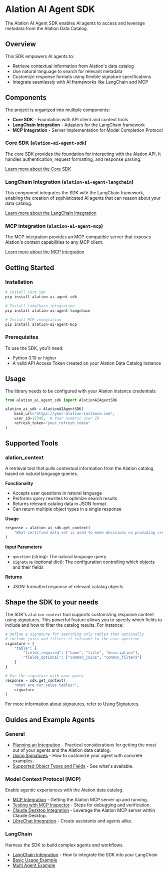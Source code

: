 # Alation AI Agent SDK

The Alation AI Agent SDK enables AI agents to access and leverage metadata from the Alation Data Catalog.

## Overview

This SDK empowers AI agents to:

- Retrieve contextual information from Alation's data catalog
- Use natural language to search for relevant metadata
- Customize response formats using flexible signature specifications
- Integrate seamlessly with AI frameworks like LangChain and MCP

## Components

The project is organized into multiple components:

- **Core SDK** - Foundation with API client and context tools
- **LangChain Integration** - Adapters for the LangChain framework
- **MCP Integration** - Server implementation for Model Completion Protocol

### Core SDK (`alation-ai-agent-sdk`)

The core SDK provides the foundation for interacting with the Alation API. It handles authentication, request formatting, and response parsing.

[Learn more about the Core SDK](./python/core-sdk/README.md)

### LangChain Integration (`alation-ai-agent-langchain`)

This component integrates the SDK with the LangChain framework, enabling the creation of sophisticated AI agents that can reason about your data catalog.

[Learn more about the LangChain Integration](./python/dist-langchain/README.md)

### MCP Integration (`alation-ai-agent-mcp`)

The MCP integration provides an MCP-compatible server that exposes Alation's context capabilities to any MCP client.

[Learn more about the MCP Integration](./python/dist-mcp/README.md)

## Getting Started

### Installation

```bash
# Install core SDK
pip install alation-ai-agent-sdk

# Install LangChain integration
pip install alation-ai-agent-langchain

# Install MCP integration
pip install alation-ai-agent-mcp
```

### Prerequisites

To use the SDK, you'll need:

- Python 3.10 or higher
- A valid API Access Token created on your Alation Data Catalog instance

## Usage

The library needs to be configured with your Alation instance credentials:

```python
from alation_ai_agent_sdk import AlationAIAgentSDK

alation_ai_sdk = AlationAIAgentSDK(
    base_url="https://your-alation-instance.com",
    user_id=12345,  # Your numeric user ID
    refresh_token="your_refresh_token"
)
```

## Supported Tools

### alation_context

A retrieval tool that pulls contextual information from the Alation catalog based on natural language queries.

**Functionality**
- Accepts user questions in natural language
- Performs query rewrites to optimize search results
- Returns relevant catalog data in JSON format
- Can return multiple object types in a single response

**Usage**
```python
response = alation_ai_sdk.get_context(
    "What certified data set is used to make decisions on providing credit for customers?"
)
```

**Input Parameters**
- `question` (string): The natural language query
- `signature` (optional dict): The configuration controlling which objects and their fields

**Returns**
- JSON-formatted response of relevant catalog objects

## Shape the SDK to your needs

The SDK's `alation-context` tool supports customizing response content using signatures. This powerful feature allows you to specify which fields to include and how to filter the catalog results. For instance:

```python
# Define a signature for searching only tables that optionally
# include joins and filters if relevant to the user question
signature = {
    "table": {
        "fields_required": ["name", "title", "description"],
        "fields_optional": ["common_joins", "common_filters"]
    }
}

# Use the signature with your query
response = sdk.get_context(
    "What are our sales tables?",
    signature
)
```

For more information about signatures, refer to [Using Signatures](guides/signature.md).

## Guides and Example Agents

### General
- [Planning an Integration](./guides/planning.md) - Practical considerations for getting the most out of your agents and the Alation data catalog.
- [Using Signatures](./guides/signature.md) - How to customize your agent with concrete examples.
- [Supported Object Types and Fields](./guides/supported.md) - See what's available.


### Model Context Protocol (MCP)

Enable agentic experiences with the Alation data catalog.

- [MCP Integration](./guides/mcp/README.md) - Getting the Alation MCP server up and running.
- [Testing with MCP Inspector](./guides/mcp/testing_with_mcp_inspector.md) - Steps for debugging and verification.
- [Claude Desktop Integration](./mcp/guides/claude_desktop.md) - Leverage the Alation MCP server within Claude Desktop.
- [LibreChat Integration](./mcp/guides/librechat.md) - Create assistants and agents alike.

### LangChain

Harness the SDK to build complex agents and workflows.
- [LangChain Integration](./guides/langchain/README.md) - How to integrate the SDK into your LangChain
- [Basic Usage Example](./python/dist-langchain/examples/basic_usage/README.md)
- [Multi Agent Example](./python/dist-langchain/examples/multi_agent_return_eligibility/README.md)

